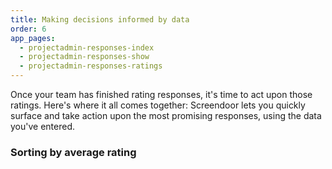 ```yaml
---
title: Making decisions informed by data
order: 6
app_pages:
  - projectadmin-responses-index
  - projectadmin-responses-show
  - projectadmin-responses-ratings
---
```


Once your team has finished rating responses, it's time to act upon those ratings. Here's where it all comes together: Screendoor lets you quickly surface and take action upon the most promising responses, using the data you've entered.

### Sorting by average rating


